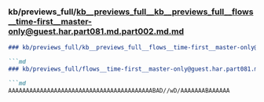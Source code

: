 ### kb/previews_full/kb__previews_full__kb__previews_full__flows__time-first__master-only@guest.har.part081.md.part002.md.md

```md
### kb/previews_full/kb__previews_full__flows__time-first__master-only@guest.har.part081.md.part002.md

```md
### kb/previews_full/flows__time-first__master-only@guest.har.part081.md (part 002)

```md
AAAAAAAAAAAAAAAAAAAAAAAAAAAAAAAAAAAAAAAAABAD//wD/AAAAAAABAAAAAA
```

```

```

```
